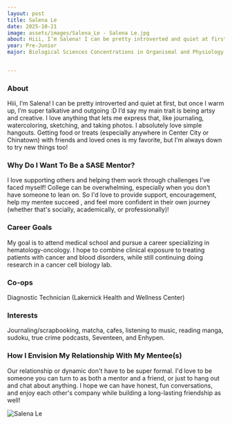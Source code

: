```yaml
---
layout: post
title: Salena Le
date: 2025-10-21
image: assets/images/Salena_Le - Salena Le.jpg
about: Hiii, I’m Salena! I can be pretty introverted and quiet at first, but once I warm up, I’m super talkative and outgoing :D I’d say my main trait is being artsy and creative. I love anything that lets me express that, like journaling, watercoloring, sketching, and taking photos. I absolutely love simple hangouts. Getting food or treats (especially anywhere in Center City or Chinatown) with friends and loved ones is my favorite, but I’m always down to try new things too!
year: Pre-Junior
major: Biological Sciences Concentrations in Organismal and Physiology Biology


---
```


### About

Hiii, I’m Salena! I can be pretty introverted and quiet at first, but once I warm up, I’m super talkative and outgoing :D I’d say my main trait is being artsy and creative. I love anything that lets me express that, like journaling, watercoloring, sketching, and taking photos. I absolutely love simple hangouts. Getting food or treats (especially anywhere in Center City or Chinatown) with friends and loved ones is my favorite, but I’m always down to try new things too!
 

### Why Do I Want To Be a SASE Mentor?

I love supporting others and helping them work through challenges I’ve faced myself! College can be overwhelming, especially when you don't have someone to lean on. So I'd love to provide support, encouragement, help my mentee succeed , and feel more confident in their own journey (whether that's socially, academically, or professionally)!


### Career Goals

My goal is to attend medical school and pursue a career specializing in hematology-oncology. I hope to combine clinical exposure to treating patients with cancer and blood disorders, while still continuing doing research in a cancer cell biology lab. 


### Co-ops

Diagnostic Technician (Lakernick Health and Wellness Center)

### Interests

Journaling/scrapbooking, matcha, cafes, listening to music, reading manga, sudoku, true crime podcasts, Seventeen, and Enhypen.


### How I Envision My Relationship With My Mentee(s) 

Our relationship or dynamic don't have to be super formal. I'd love to be someone you can turn to as both a mentor and a friend, or just to hang out and chat about anything. I hope we can have honest, fun conversations, and enjoy each other's company while building a long-lasting friendship as well! 



<div class="text-center my-5">
    <img src="https://sase-drexel.github.io/mentorship-2024/assets/images/Salena_Le - Salena Le.jpg" alt="Salena Le" class="rounded post-img" />
</div>

